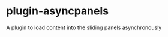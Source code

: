 plugin-asyncpanels
==================

A plugin to load content into the sliding panels asynchronously